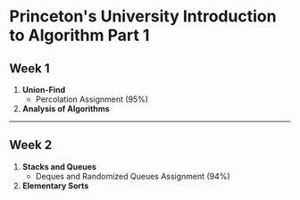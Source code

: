 # Princeton's University Introduction to Algorithm Part 1

Week 1
------
1. **Union-Find**
    - Percolation Assignment (95%)
2. **Analysis of Algorithms**

------
Week 2
------
1. **Stacks and Queues**
    - Deques and Randomized Queues Assignment (94%)
2. **Elementary Sorts**
